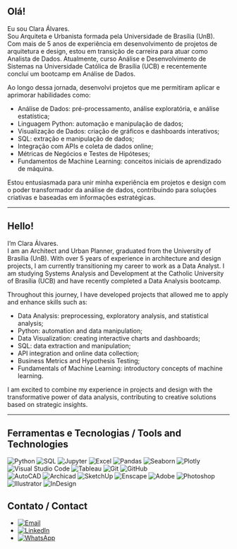 ## Olá!
  
Eu sou Clara Álvares.  
Sou Arquiteta e Urbanista formada pela Universidade de Brasília (UnB). Com mais de 5 anos de experiência em desenvolvimento de projetos de arquitetura e design, estou em transição de carreira para atuar como Analista de Dados. Atualmente, curso Análise e Desenvolvimento de Sistemas na Universidade Católica de Brasília (UCB) e recentemente concluí um bootcamp em Análise de Dados.  
  
Ao longo dessa jornada, desenvolvi projetos que me permitiram aplicar e aprimorar habilidades como:  
  - Análise de Dados: pré-processamento, análise exploratória, e análise estatística;
  - Linguagem Python: automação e manipulação de dados;
  - Visualização de Dados: criação de gráficos e dashboards interativos;
  - SQL: extração e manipulação de dados;
  - Integração com APIs e coleta de dados online;
  - Métricas de Negócios e Testes de Hipóteses;
  - Fundamentos de Machine Learning: conceitos iniciais de aprendizado de máquina.

Estou entusiasmada para unir minha experiência em projetos e design com o poder transformador da análise de dados, contribuindo para soluções criativas e baseadas em informações estratégicas.  

--------  

## Hello!  
  
I’m Clara Álvares.  
I am an Architect and Urban Planner, graduated from the University of Brasília (UnB). With over 5 years of experience in architecture and design projects, I am currently transitioning my career to work as a Data Analyst. I am studying Systems Analysis and Development at the Catholic University of Brasília (UCB) and have recently completed a Data Analysis bootcamp.  
  
Throughout this journey, I have developed projects that allowed me to apply and enhance skills such as:  
  
  - Data Analysis: preprocessing, exploratory analysis, and statistical analysis;
  - Python: automation and data manipulation;
  - Data Visualization: creating interactive charts and dashboards;
  - SQL: data extraction and manipulation;
  - API integration and online data collection;
  - Business Metrics and Hypothesis Testing;
  - Fundamentals of Machine Learning: introductory concepts of machine learning.
  
I am excited to combine my experience in projects and design with the transformative power of data analysis, contributing to creative solutions based on strategic insights.  

--------  

## Ferramentas e Tecnologias / Tools and Technologies

![Python](https://img.shields.io/badge/-Python-3776AB?style=flat&logo=python&logoColor=white)
![SQL](https://img.shields.io/badge/-SQL-4479A1?style=flat&logo=postgresql&logoColor=white)
![Jupyter](https://img.shields.io/badge/-Jupyter-F37626?style=flat&logo=jupyter&logoColor=white)
![Excel](https://img.shields.io/badge/-Excel-217346?style=flat&logo=microsoftexcel&logoColor=white)
![Pandas](https://img.shields.io/badge/-Pandas-150458?style=flat&logo=pandas&logoColor=white)
![Seaborn](https://img.shields.io/badge/-Seaborn-3776AB?style=flat&logo=python&logoColor=white)
![Plotly](https://img.shields.io/badge/-Plotly-3F4F75?style=flat&logo=plotly&logoColor=white)
![Visual Studio Code](https://img.shields.io/badge/-VS%20Code-007ACC?style=flat&logo=visualstudiocode&logoColor=white)
![Tableau](https://img.shields.io/badge/-Tableau-E97627?style=flat&logo=tableau&logoColor=white)
![Git](https://img.shields.io/badge/-Git-F05032?style=flat&logo=git&logoColor=white)
![GitHub](https://img.shields.io/badge/-GitHub-181717?style=flat&logo=github&logoColor=white)  
![AutoCAD](https://img.shields.io/badge/-AutoCAD-EE3124?style=flat&logo=autodesk&logoColor=white)
![Archicad](https://img.shields.io/badge/-Archicad-0038A8?style=flat&logo=graphisoft&logoColor=white)
![SketchUp](https://img.shields.io/badge/-SketchUp-005F9E?style=flat&logo=sketchup&logoColor=white)
![Enscape](https://img.shields.io/badge/-Enscape-FF8C00?style=flat&logo=enscape&logoColor=white)
![Adobe](https://img.shields.io/badge/-Adobe-FF0000?style=flat&logo=adobe&logoColor=white)
![Photoshop](https://img.shields.io/badge/-Photoshop-31A8FF?style=flat&logo=adobephotoshop&logoColor=white)
![Illustrator](https://img.shields.io/badge/-Illustrator-FF9A00?style=flat&logo=adobeillustrator&logoColor=white)
![InDesign](https://img.shields.io/badge/-InDesign-FF3366?style=flat&logo=adobeindesign&logoColor=white)


## Contato / Contact

- [![Email](https://img.shields.io/badge/-claraalvarescamargo@gmail.com-D14836?style=flat&logo=gmail&logoColor=white)](mailto:claraalvarescamargo@gmail.com)
- [![LinkedIn](https://img.shields.io/badge/-Clara%20Álvares-0A66C2?style=flat&logo=linkedin&logoColor=white)](https://www.linkedin.com/in/seu-username)
- [![WhatsApp](https://img.shields.io/badge/-%2B55%2061%20981715951-25D366?style=flat&logo=whatsapp&logoColor=white)](https://wa.me/5561981715951?text=Olá!+Gostaria+de+entrar+em+contato.)


<!--
**claraalvares/claraalvares** is a ✨ _special_ ✨ repository because its `README.md` (this file) appears on your GitHub profile.

Here are some ideas to get you started:

- 🔭 I’m currently working on ...
- 🌱 I’m currently learning ...
- 👯 I’m looking to collaborate on ...
- 🤔 I’m looking for help with ...
- 💬 Ask me about ...
- 📫 How to reach me: ...
- 😄 Pronouns: ...
- ⚡ Fun fact: ...
-->
